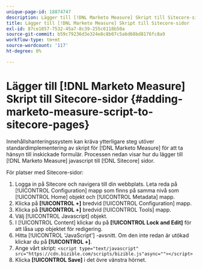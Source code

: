 ```yaml
---
unique-page-id: 18874747
description: Lägger till [!DNL Marketo Measure] Skript till Sitecore-sidor - [!DNL Marketo Measure] - Produktdokumentation
title: Lägger till [!DNL Marketo Measure] Skript till Sitecore-sidor
exl-id: 87ce1857-7532-45a7-8c39-255c6118b50a
source-git-commit: b59c79236d3e324e8c8b07c5a6d68bd8176fc8a9
workflow-type: tm+mt
source-wordcount: '117'
ht-degree: 0%

---
```


# Lägger till [!DNL Marketo Measure] Skript till Sitecore-sidor {#adding-marketo-measure-script-to-sitecore-pages}

Innehållshanteringssystem kan kräva ytterligare steg utöver standardimplementering av skript för [!DNL Marketo Measure] för att ta hänsyn till inskickade formulär. Processen nedan visar hur du lägger till [!DNL Marketo Measure] javascript till [!DNL Sitecore] sidor.

För platser med Sitecore-sidor:

1. Logga in på Sitecore och navigera till din webbplats. Leta reda på [!UICONTROL Configuration] mapp som finns på samma nivå som [!UICONTROL Home] objekt och [!UICONTROL Metadata] mapp.
1. Klicka på **[!UICONTROL +]** bredvid [!UICONTROL Configuration] mapp.
1. Klicka på **[!UICONTROL +]** bredvid [!UICONTROL Tools] mapp.
1. Välj [!UICONTROL Javascript] objekt.
1. I [!UICONTROL Content] klickar du på **[!UICONTROL Lock and Edit]** för att låsa upp objektet för redigering.
1. Hitta [!UICONTROL 'JavaScript'] -avsnitt. Om den inte redan är utökad klickar du på **[!UICONTROL +]**.
1. Ange vårt skript: `<script type="text/javascript" src="https://cdn.bizible.com/scripts/bizible.js"async=""></script>`
1. Klicka **[!UICONTROL Save]** i det övre vänstra hörnet.
